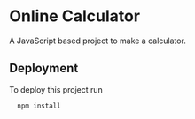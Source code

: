 
# Online Calculator

A JavaScript based project to make a calculator. 





## Deployment

To deploy this project run

```bash
  npm install
```

